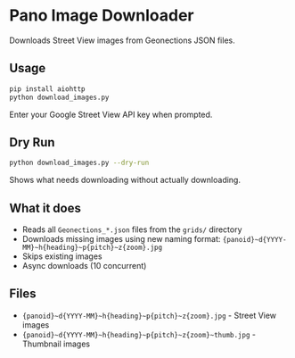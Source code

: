 # Pano Image Downloader

Downloads Street View images from Geonections JSON files.

## Usage

```bash
pip install aiohttp
python download_images.py
```

Enter your Google Street View API key when prompted.

## Dry Run

```bash
python download_images.py --dry-run
```

Shows what needs downloading without actually downloading.

## What it does

- Reads all `Geonections_*.json` files from the `grids/` directory
- Downloads missing images using new naming format: `{panoid}~d{YYYY-MM}~h{heading}~p{pitch}~z{zoom}.jpg`
- Skips existing images
- Async downloads (10 concurrent)

## Files

- `{panoid}~d{YYYY-MM}~h{heading}~p{pitch}~z{zoom}.jpg` - Street View images
- `{panoid}~d{YYYY-MM}~h{heading}~p{pitch}~z{zoom}~thumb.jpg` - Thumbnail images
